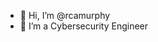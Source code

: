 - 👋 Hi, I’m @rcamurphy
- 👀 I’m a Cybersecurity Engineer

<!---
rcamurphy/rcamurphy is a ✨ special ✨ repository because its `README.md` (this file) appears on your GitHub profile.
You can click the Preview link to take a look at your changes.
--->
